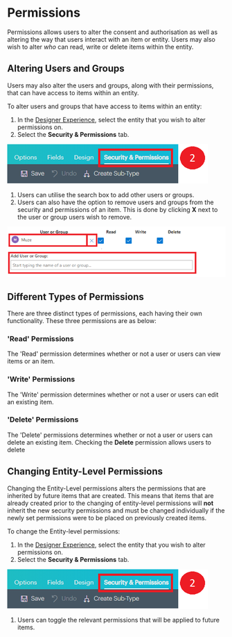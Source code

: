 # Permissions

Permissions allows users to alter the consent and authorisation as well as altering the way that users interact with an item or entity. Users may also wish to alter *who* can read, write or delete items within the entity.

## Altering Users and Groups

Users may also alter the users and groups, along with their permissions, that can have access to items within an entity.

To alter users and groups that have access to items within an entity:

1. In the [Designer Experience](https://docs.rapidplatform.com/Home/User-Documentation/Designer), select the entity that you wish to alter permissions on.
2. Select the **Security &amp; Permissions** tab.

![Permissions 01.png](./downloaded_image_1705285828424.png)

1. Users can utilise the search box to add other users or groups.
2. Users can also have the option to remove users and groups from the security and permissions of an item. This is done by clicking **X** next to the user or group users wish to remove.

![Permissions 02.png](./downloaded_image_1705285829445.png)

## Different Types of Permissions

There are three distinct types of permissions, each having their own functionality. These three permissions are as below:

### 'Read' Permissions

The 'Read' permission determines whether or not a user or users can view items or an item.

### 'Write' Permissions

The 'Write' permission determines whether or not a user or users can edit an existing item.

### 'Delete' Permissions

The 'Delete' permissions determines whether or not a user or users can delete an existing item. Checking the **Delete** permission allows users to delete

## Changing Entity-Level Permissions

Changing the Entity-Level permissions alters the permissions that are inherited by future items that are created. This means that items that are already created prior to the changing of entity-level permissions will **not** inherit the new security permissions and must be changed individually if the newly set permissions were to be placed on previously created items.

To change the Entity-level permissions:

1. In the [Designer Experience](https://docs.rapidplatform.com/Home/User-Documentation/Designer), select the entity that you wish to alter permissions on.
2. Select the **Security &amp; Permissions** tab.

![Permissions 01.png](./downloaded_image_1705285828424.png)

1. Users can toggle the relevant permissions that will be applied to future items.